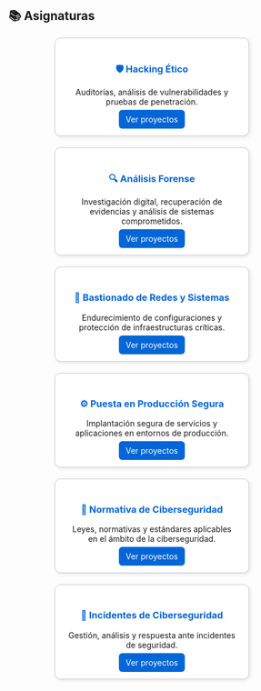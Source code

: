 ## 📚 Asignaturas

<div style="display: grid; grid-template-columns: repeat(auto-fit, minmax(280px, 1fr)); gap: 20px; justify-items: center; align-items: stretch;">

  <div style="border:1px solid #ccc;border-radius:10px;padding:20px;background:#fff;box-shadow:2px 2px 6px rgba(0,0,0,0.1);width:100%;max-width:300px;text-align:center;">
    <h3 style="color:#0366d6;">🛡️ Hacking Ético</h3>
    <p>Auditorías, análisis de vulnerabilidades y pruebas de penetración.</p>
    <a href="hacking.md" style="text-decoration:none;color:white;background:#0366d6;padding:8px 12px;border-radius:6px;">Ver proyectos</a>
  </div>

  <div style="border:1px solid #ccc;border-radius:10px;padding:20px;background:#fff;box-shadow:2px 2px 6px rgba(0,0,0,0.1);width:100%;max-width:300px;text-align:center;">
    <h3 style="color:#0366d6;">🔍 Análisis Forense</h3>
    <p>Investigación digital, recuperación de evidencias y análisis de sistemas comprometidos.</p>
    <a href="forense.md" style="text-decoration:none;color:white;background:#0366d6;padding:8px 12px;border-radius:6px;">Ver proyectos</a>
  </div>

  <div style="border:1px solid #ccc;border-radius:10px;padding:20px;background:#fff;box-shadow:2px 2px 6px rgba(0,0,0,0.1);width:100%;max-width:300px;text-align:center;">
    <h3 style="color:#0366d6;">🧱 Bastionado de Redes y Sistemas</h3>
    <p>Endurecimiento de configuraciones y protección de infraestructuras críticas.</p>
    <a href="bastionado.md" style="text-decoration:none;color:white;background:#0366d6;padding:8px 12px;border-radius:6px;">Ver proyectos</a>
  </div>

  <div style="border:1px solid #ccc;border-radius:10px;padding:20px;background:#fff;box-shadow:2px 2px 6px rgba(0,0,0,0.1);width:100%;max-width:300px;text-align:center;">
    <h3 style="color:#0366d6;">⚙️ Puesta en Producción Segura</h3>
    <p>Implantación segura de servicios y aplicaciones en entornos de producción.</p>
    <a href="produccion.md" style="text-decoration:none;color:white;background:#0366d6;padding:8px 12px;border-radius:6px;">Ver proyectos</a>
  </div>

  <div style="border:1px solid #ccc;border-radius:10px;padding:20px;background:#fff;box-shadow:2px 2px 6px rgba(0,0,0,0.1);width:100%;max-width:300px;text-align:center;">
    <h3 style="color:#0366d6;">📜 Normativa de Ciberseguridad</h3>
    <p>Leyes, normativas y estándares aplicables en el ámbito de la ciberseguridad.</p>
    <a href="normativa.md" style="text-decoration:none;color:white;background:#0366d6;padding:8px 12px;border-radius:6px;">Ver proyectos</a>
  </div>

  <div style="border:1px solid #ccc;border-radius:10px;padding:20px;background:#fff;box-shadow:2px 2px 6px rgba(0,0,0,0.1);width:100%;max-width:300px;text-align:center;">
    <h3 style="color:#0366d6;">🚨 Incidentes de Ciberseguridad</h3>
    <p>Gestión, análisis y respuesta ante incidentes de seguridad.</p>
    <a href="incidentes.md" style="text-decoration:none;color:white;background:#0366d6;padding:8px 12px;border-radius:6px;">Ver proyectos</a>
  </div>

</div>
